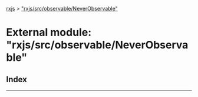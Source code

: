 [rxjs](../README.md) > ["rxjs/src/observable/NeverObservable"](../modules/_rxjs_src_observable_neverobservable_.md)

# External module: "rxjs/src/observable/NeverObservable"

## Index

---

